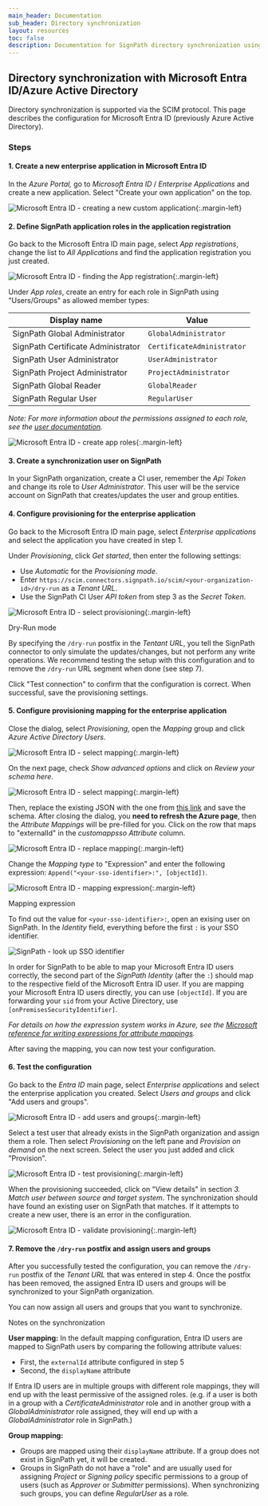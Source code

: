 ```yaml
---
main_header: Documentation
sub_header: Directory synchronization
layout: resources
toc: false
description: Documentation for SignPath directory synchronization using Microsoft Entra ID
---
```


## Directory synchronization with Microsoft Entra ID/Azure Active Directory

Directory synchronization is supported via the SCIM protocol. This page describes the configuration for Microsoft Entra ID (previously Azure Active Directory). 

### Steps


#### 1. Create a new enterprise application in Microsoft Entra ID

In the _Azure Portal,_ go to _Microsoft Entra ID_ / _Enterprise Applications_ and create a new application. Select "Create your own application" on the top.

![Microsoft Entra ID - creating a new custom application](/assets/img/resources/documentation_scim-01-create-app.png){:.margin-left}

#### 2. Define SignPath application roles in the application registration

Go back to the Microsoft Entra ID main page, select _App registrations_, change the list to _All Applications_ and find the application registration you just created. 

![Microsoft Entra ID - finding the App registration](/assets/img/resources/documentation_scim-02a-select-app-registration.png){:.margin-left}

Under _App roles_, create an entry for each role in SignPath using "Users/Groups" as allowed member types:

| Display name                       | Value                                                                  
|------------------------------------|------------------------------
| SignPath Global Administrator      | `GlobalAdministrator` 
| SignPath Certificate Administrator | `CertificateAdministrator` 
| SignPath User Administrator        | `UserAdministrator` 
| SignPath Project Administrator     | `ProjectAdministrator`
| SignPath Global Reader             | `GlobalReader`
| SignPath Regular User              | `RegularUser`

_Note: For more information about the permissions assigned to each role, see the [user documentation](/documentation/users#roles)._

![Microsoft Entra ID - create app roles](/assets/img/resources/documentation_scim-02b-create-app-roles.png){:.margin-left}

#### 3. Create a synchronization user on SignPath

In your SignPath organization, create a CI user, remember the _Api Token_ and change its role to _User Administrator_. This user will be the service account on SignPath that creates/updates the user and group entities.

#### 4. Configure provisioning for the enterprise application

Go back to the Microsoft Entra ID main page, select _Enterprise applications_ and select the application you have created in step 1. 

Under _Provisioning_, click _Get started_, then enter the following settings:

* Use _Automatic_ for the _Provisioning mode_.
* Enter `https://scim.connectors.`<wbr>`signpath.io/scim/<your-organization-id>/dry-run` as a _Tenant URL_. 
* Use the SignPath CI User _API token_ from step 3 as the _Secret Token_.

![Microsoft Entra ID - select provisioning](/assets/img/resources/documentation_scim-04a-select-provisioning.png){:.margin-left}

<div class="panel tip" markdown="1">
<div class="panel-header">Dry-Run mode</div>

By specifying the `/dry-run` postfix in the _Tentant URL_, you tell the SignPath connector to only simulate the updates/changes, but not perform any write operations. We recommend testing the setup with this configuration and to remove the `/dry-run` URL segment when done (see step 7).

</div>

Click "Test connection" to confirm that the configuration is correct. When successful, save the provisioning settings.

#### 5. Configure provisioning mapping for the enterprise application

Close the dialog, select _Provisioning_, open the _Mapping_ group and click _Azure Active Directory Users_.

![Microsoft Entra ID - select mapping](/assets/img/resources/documentation_scim-05a-mapping-part1.png){:.margin-left}

On the next page, check _Show advanced options_ and click on _Review your schema here_.

![Microsoft Entra ID - select mapping](/assets/img/resources/documentation_scim-05b-mapping-part2.png){:.margin-left}

Then, replace the existing JSON with the one from [this link](/assets/MicrosoftEntraIDScimConfiguration.json) and save the schema. After closing the dialog, you **need to refresh the Azure page**, then the _Attribute Mappings_ will be pre-filled for you. Click on the row that maps to "externalId" in the _customappsso Attribute_ column.

![Microsoft Entra ID - replace mapping](/assets/img/resources/documentation_scim-05c-mapping-part3.png){:.margin-left}

Change the _Mapping type_ to "Expression" and enter the following expression: `Append("<your-sso-identifier>:", [objectId])`.

![Microsoft Entra ID - mapping expression](/assets/img/resources/documentation_scim-05d-mapping-part4.png){:.margin-left}

<div class="panel tip" markdown="1">
<div class="panel-header">Mapping expression</div>

To find out the value for `<your-sso-identifier>:`, open an exising user on SignPath. In the _Identity_ field, everything before the first `:` is your SSO identifier.

![SignPath - look up SSO identifier](/assets/img/resources/documentation_scim-05e-sso-identifier-on-signpath.png)

In order for SignPath to be able to map your Microsoft Entra ID users correctly, the second part of the _SignPath Identity_ (after the `:`) should map to the respective field of the Microsoft Entra ID user. If you are mapping your Microsoft Entra ID users directly, you can use `[objectId]`. If you are forwarding your `sid` from your Active Directory, use `[onPremisesSecurityIdentifier]`.

_For details on how the expression system works in Azure, see the [Microsoft reference for writing expressions for attribute mappings]._

</div>

After saving the mapping, you can now test your configuration.

#### 6. Test the configuration

Go back to the _Entra ID_ main page, select _Enterprise applications_ and select the enterprise application you created. Select _Users and groups_ and click "Add users and groups".

![Microsoft Entra ID - add users and groups](/assets/img/resources/documentation_scim-06a-add-users-and-groups.png){:.margin-left}

Select a test user that already exists in the SignPath organization and assign them a role. Then select _Provisioning_ on the left pane and _Provision on demand_ on the next screen. Select the user you just added and click "Provision".

![Microsoft Entra ID - test provisioning](/assets/img/resources/documentation_scim-06b-test-provisioning.png){:.margin-left}

When the provisioning succeeded, click on "View details" in section _3. Match user between source and target system_. The synchronization should have found an existing user on SignPath that matches. If it attempts to create a new user, there is an error in the configuration.

![Microsoft Entra ID - validate provisioning](/assets/img/resources/documentation_scim-06c-validate-provisioning.png){:.margin-left}

#### 7. Remove the `/dry-run` postfix and assign users and groups

After you successfully tested the configuration, you can remove the `/dry-run` postfix of the _Tenant URL_ that was entered in step 4. Once the postfix has been removed, the assigned Entra ID users and groups will be synchronized to your SignPath organization.

You can now assign all users and groups that you want to synchronize.

<div class="panel tip" markdown="1">
<div class="panel-header">Notes on the synchronization</div>

**User mapping:**
In the default mapping configuration, Entra ID users are mapped to SignPath users by comparing the following attribute values: 
* First, the `externalId` attribute configured in step 5
* Second, the `displayName` attribute

If Entra ID users are in multiple groups with different role mappings, they will end up with the least permissive of the assigned roles. (e.g. if a user is both in a group with a _CertificateAdministrator_ role and in another group with a _GlobalAdministrator_ role assigned, they will end up with a _GlobalAdministrator_ role in SignPath.)

**Group mapping:**
* Groups are mapped using their `displayName` attribute. If a group does not exist in SignPath yet, it will be created.
* Groups in SignPath do not have a "role" and are usually used for assigning _Project_ or _Signing policy_ specific permissions to a group of users (such as _Approver_ or _Submitter_ permissions). When synchronizing such groups, you can define _RegularUser_ as a role.

</div>


[Microsoft reference for writing expressions for attribute mappings]: https://learn.microsoft.com/en-us/entra/identity/app-provisioning/functions-for-customizing-application-data